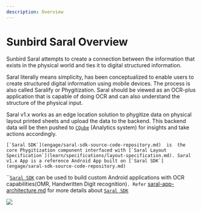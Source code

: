 ```yaml
---
description: Overview
---
```


# Sunbird Saral Overview

Sunbird Saral attempts to create a connection between the information that exists in the physical world and ties it to digital structured information.

Saral literally means simplicity, has been conceptualized to enable users to create structured digital information using mobile devices. The process is also called Saralify or Phygitization. Saral should be viewed as an OCR-plus application that is capable of doing OCR and can also understand the structure of the physical input.

Saral v1.x works as an edge location solution to phygitize  data on physical layout printed sheets and upload the data to the backend. This backend data will be then pushed to [`CQube`](https://cqube.sunbird.org) (Analytics system) for insights and take actions accordingly.

``[`Saral SDK`](engage/saral-sdk-source-code-repository.md)  is  the core Phygitization component interfaced with [`Saral Layout Specification`](learn/specifications/layout-specification.md). Saral v1.x App is a reference Android App built on [`Saral SDK`](engage/saral-sdk-source-code-repository.md) ``&#x20;

``[`Saral SDK`](engage/saral-sdk-source-code-repository.md)  can be used to build custom Android applications with OCR capabilities(OMR, Handwritten Digit recognition)`. Refer` [saral-app-architecture.md](learn/saral-app-architecture.md "mention") for more details about [`Saral SDK`](engage/saral-sdk-source-code-repository.md)

&#x20;                                                ![](.gitbook/assets/SaralApp\_Login\_Screen.jpeg)
